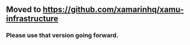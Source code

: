 ## Moved to <https://github.com/xamarinhq/xamu-infrastructure>

### Please use that version going forward.
